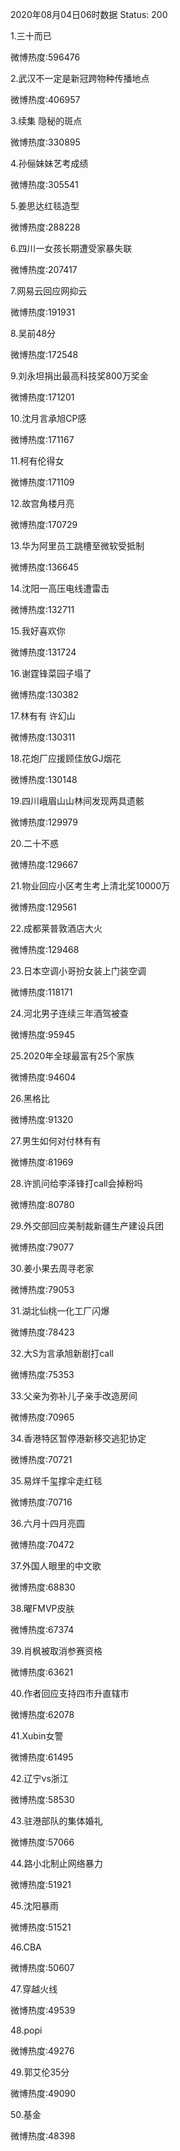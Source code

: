 2020年08月04日06时数据
Status: 200

1.三十而已

微博热度:596476

2.武汉不一定是新冠跨物种传播地点

微博热度:406957

3.续集 隐秘的斑点

微博热度:330895

4.孙俪妹妹艺考成绩

微博热度:305541

5.姜思达红毯造型

微博热度:288228

6.四川一女孩长期遭受家暴失联

微博热度:207417

7.网易云回应网抑云

微博热度:191931

8.吴前48分

微博热度:172548

9.刘永坦捐出最高科技奖800万奖金

微博热度:171201

10.沈月言承旭CP感

微博热度:171167

11.柯有伦得女

微博热度:171109

12.故宫角楼月亮

微博热度:170729

13.华为阿里员工跳槽至微软受抵制

微博热度:136645

14.沈阳一高压电线遭雷击

微博热度:132711

15.我好喜欢你

微博热度:131724

16.谢霆锋菜园子塌了

微博热度:130382

17.林有有 许幻山

微博热度:130311

18.花炮厂应援顾佳放GJ烟花

微博热度:130148

19.四川峨眉山山林间发现两具遗骸

微博热度:129979

20.二十不惑

微博热度:129667

21.物业回应小区考生考上清北奖10000万

微博热度:129561

22.成都莱普敦酒店大火

微博热度:129468

23.日本空调小哥扮女装上门装空调

微博热度:118171

24.河北男子连续三年酒驾被查

微博热度:95945

25.2020年全球最富有25个家族

微博热度:94604

26.黑格比

微博热度:91320

27.男生如何对付林有有

微博热度:81969

28.许凯问给李泽锋打call会掉粉吗

微博热度:80780

29.外交部回应美制裁新疆生产建设兵团

微博热度:79077

30.姜小果去周寻老家

微博热度:79053

31.湖北仙桃一化工厂闪爆

微博热度:78423

32.大S为言承旭新剧打call

微博热度:75353

33.父亲为弥补儿子亲手改造房间

微博热度:70965

34.香港特区暂停港新移交逃犯协定

微博热度:70721

35.易烊千玺撑伞走红毯

微博热度:70716

36.六月十四月亮圆

微博热度:70472

37.外国人眼里的中文歌

微博热度:68830

38.曜FMVP皮肤

微博热度:67374

39.肖枫被取消参赛资格

微博热度:63621

40.作者回应支持四市升直辖市

微博热度:62078

41.Xubin女警

微博热度:61495

42.辽宁vs浙江

微博热度:58530

43.驻港部队的集体婚礼

微博热度:57066

44.路小北制止网络暴力

微博热度:51921

45.沈阳暴雨

微博热度:51521

46.CBA

微博热度:50607

47.穿越火线

微博热度:49539

48.popi

微博热度:49276

49.郭艾伦35分

微博热度:49090

50.基金

微博热度:48398

